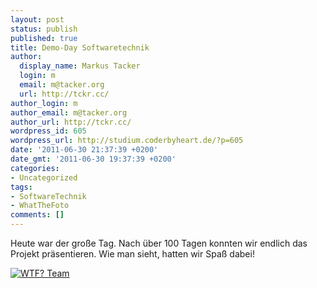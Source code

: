 ```yaml
---
layout: post
status: publish
published: true
title: Demo-Day Softwaretechnik
author:
  display_name: Markus Tacker
  login: m
  email: m@tacker.org
  url: http://tckr.cc/
author_login: m
author_email: m@tacker.org
author_url: http://tckr.cc/
wordpress_id: 605
wordpress_url: http://studium.coderbyheart.de/?p=605
date: '2011-06-30 21:37:39 +0200'
date_gmt: '2011-06-30 19:37:39 +0200'
categories:
- Uncategorized
tags:
- SoftwareTechnik
- WhatTheFoto
comments: []
---
```

<p>Heute war der große Tag. Nach über 100 Tagen konnten wir endlich das Projekt präsentieren. Wie man sieht, hatten wir Spaß dabei!</p>
<p><a href="http://www.flickr.com/photos/tacker/5888215645/in/set-72157626379556132"><img src="http://farm6.static.flickr.com/5030/5888215645_f929717191.jpg" alt="WTF? Team" /></a></p>
